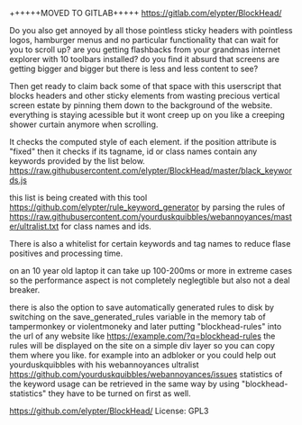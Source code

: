 ++++++MOVED TO GITLAB+++++
https://gitlab.com/elypter/BlockHead/

Do you also get annoyed by all those pointless sticky headers with pointless logos, hamburger menus and no particular functionality that can wait for you to scroll up? are you getting flashbacks from your grandmas internet explorer with 10 toolbars installed? do you find it absurd that screens are getting bigger and bigger but there is less and less content to see? 

Then get ready to claim back some of that space with this userscript that blocks headers and other sticky elements from wasting precious vertical screen estate by pinning them down to the background of the website. everything is staying acessible but it wont creep up on you like a creeping shower curtain anymore when scrolling.

It checks the computed style of each element. if the position attribute is "fixed" then it checks if its tagname, id or class names contain any keywords provided by the list below.
https://raw.githubusercontent.com/elypter/BlockHead/master/black_keywords.js

this list is being created with this tool https://github.com/elypter/rule_keyword_generator by parsing the rules of https://raw.githubusercontent.com/yourduskquibbles/webannoyances/master/ultralist.txt for class names and ids.

There is also a whitelist for certain keywords and tag names to reduce flase positives and processing time.

on an 10 year old laptop it can take up 100-200ms or more in extreme cases so the performance aspect is not completely neglegtible but also not a deal breaker.

there is also the option to save automatically generated rules to disk by switching on the save_generated_rules variable in the memory tab of tampermonkey or violentmoneky and later putting "blockhead-rules" into the url of any website like https://example.com/?q=blockhead-rules the rules will be displayed on the site on a simple div layer so you can copy them where you like. for example into an adbloker or you could help out yourduskquibbles with his webannoyances ultralist https://github.com/yourduskquibbles/webannoyances/issues
statistics of the keyword usage can be retrieved in the same way by using "blockhead-statistics" they have to be turned on first as well.

https://github.com/elypter/BlockHead/
License: GPL3
